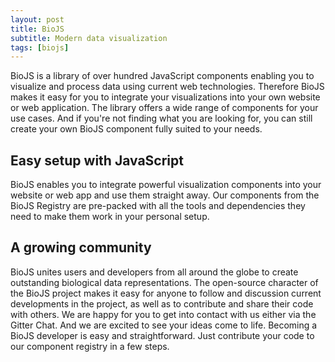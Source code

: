 ```yaml
---
layout: post
title: BioJS 
subtitle: Modern data visualization
tags: [biojs]
---
```


BioJS is a library of over hundred JavaScript components enabling you to visualize and process data using current web technologies. Therefore BioJS makes it easy for you to integrate your visualizations into your own website or web application. The library offers a wide range of components for your use cases. And if you're not finding what you are looking for, you can still create your own BioJS component fully suited to your needs.

## Easy setup with JavaScript

BioJS enables you to integrate powerful visualization components into your website or web app and use them straight away. Our components from the BioJS Registry are pre-packed with all the tools and dependencies they need to make them work in your personal setup.

## A growing community
BioJS unites users and developers from all around the globe to create outstanding biological data representations. The open-source character of the BioJS project makes it easy for anyone to follow and discussion current developments in the project, as well as to contribute and share their code with others. We are happy for you to get into contact with us either via the Gitter Chat. And we are excited to see your ideas come to life. Becoming a BioJS developer is easy and straightforward. Just contribute your code to our component registry in a few steps.
